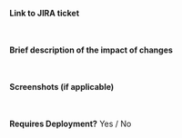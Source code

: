 **Link to JIRA ticket**
<br>
<br>
<br>

**Brief description of the impact of changes**
<br>
<br>
<br>

**Screenshots (if applicable)**
<br>
<br>
<br>

**Requires Deployment?** Yes / No 
<br>
<br>
<br>
